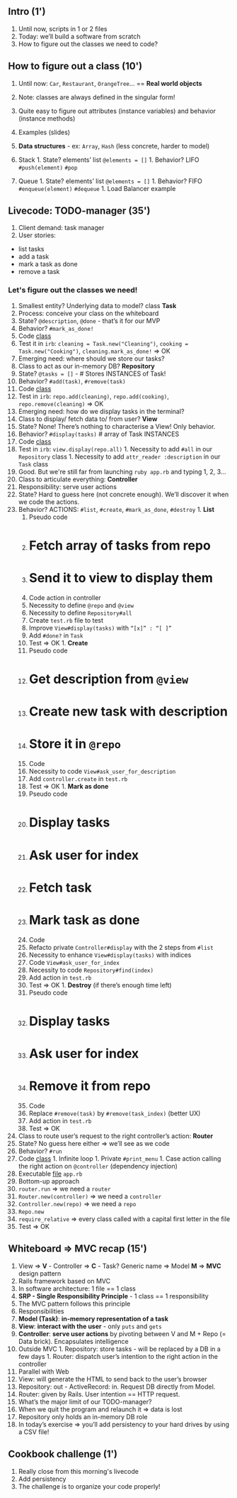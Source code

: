 ## Intro (1')

1. Until now, scripts in 1 or 2 files
1. Today: we’ll build a software from scratch
1. How to figure out the classes we need to code?

## How to figure out a class (10')

1. Until now: `Car`, `Restaurant`, `OrangeTree`… == **Real world objects**
  1. Note: classes are always defined in the singular form!
  1. Quite easy to figure out attributes (instance variables) and behavior (instance methods)
  1. Examples (slides)

1. **Data structures** - ex: `Array`, `Hash` (less concrete, harder to model)
  1. Stack
    1. State? elements’ list `@elements = []`
    1. Behavior? LIFO `#push(element)` `#pop`
  1. Queue
    1. State? elements’ list `@elements = []`
    1. Behavior? FIFO `#enqueue(element)` `#dequeue`
    1. Load Balancer example

## Livecode: TODO-manager (35')

1. Client demand: task manager
1. User stories:
  - list tasks
  - add a task
  - mark a task as done
  - remove a task

### Let's figure out the classes we need!

1. Smallest entity? Underlying data to model? class **Task**
  1. Process: conceive your class on the whiteboard
  1. State? `@description`, `@done` - that’s it for our MVP
  1. Behavior? `#mark_as_done!`
  1. Code [class](https://github.com/lewagon/oop-todolist/blob/master/lib/task.rb)
  1. Test it in `irb`: `cleaning = Task.new("Cleaning")`, `cooking = Task.new("Cooking")`, `cleaning.mark_as_done!` => OK
  1. Emerging need: where should we store our tasks?
1. Class to act as our in-memory DB? **Repository**
  1. State? `@tasks = []` - # Stores INSTANCES of Task!
  1. Behavior? `#add(task)`, `#remove(task)`
  1. Code [class](https://github.com/lewagon/oop-todolist/blob/master/lib/task_repository.rb)
  1. Test in `irb`: `repo.add(cleaning)`, `repo.add(cooking)`, `repo.remove(cleaning)` => OK
  1. Emerging need: how do we display tasks in the terminal?
1. Class to display/ fetch data to/ from user? **View**
  1. State? None! There’s nothing to characterise a View! Only behavior.
  1. Behavior? `#display(tasks)` # array of Task INSTANCES
  1. Code [class](https://github.com/lewagon/oop-todolist/blob/master/lib/tasks_view.rb)
  1. Test in `irb`: `view.display(repo.all)`
    1. Necessity to add `#all` in our `Repository` class
    1. Necessity to add `attr_reader :description` in our `Task` class
  1. Good. But we're still far from launching `ruby app.rb` and typing 1, 2, 3…
1. Class to articulate everything: **Controller**
  1. Responsibility: serve user actions
  1. State? Hard to guess here (not concrete enough). We’ll discover it when we code the actions.
  1. Behavior? ACTIONS: `#list`, `#create`, `#mark_as_done`, `#destroy`
    1. **List**
      1. Pseudo code
        1. # Fetch array of tasks from repo
        1. # Send it to view to display them
      1. Code action in controller
        1. Necessity to define `@repo` and `@view`
        1. Necessity to define `Repository#all`
      1. Create `test.rb` file to test
      1. Improve `View#display(tasks)` with `“[x]” : “[ ]”`
      1. Add `#done?` in `Task`
      1. Test => OK
    1. **Create**
      1. Pseudo code
        1. # Get description from `@view`
        1. # Create new task with description
        1. # Store it in `@repo`
      1. Code
        1. Necessity to code `View#ask_user_for_description`
      1. Add `controller.create` in `test.rb`
      1. Test => OK
    1. **Mark as done**
      1. Pseudo code
        1. # Display tasks
        1. # Ask user for index
        1. # Fetch task
        1. # Mark task as done
      1. Code
        1. Refacto private `Controller#display` with the 2 steps from `#list`
        1. Necessity to enhance `View#display(tasks)` with indices
        1. Code `View#ask_user_for_index`
        1. Necessity to code `Repository#find(index)`
      1. Add action in `test.rb`
      1. Test => OK
    1. **Destroy** (if there’s enough time left)
      1. Pseudo code
        1. # Display tasks
        1. # Ask user for index
        1. # Remove it from repo
      1. Code
        1. Replace `#remove(task)` by `#remove(task_index)` (better UX)
      1. Add action in `test.rb`
      1. Test => OK
1. Class to route user’s request to the right controller’s action: **Router**
  1. State? No guess here either => we’ll see as we code
  1. Behavior? `#run`
  1. Code [class](https://github.com/lewagon/oop-todolist/blob/master/lib/router.rb)
    1. Infinite loop
    1. Private `#print_menu`
    1. Case action calling the right action on `@controller` (dependency injection)
1. Executable [file](https://github.com/lewagon/oop-todolist/blob/master/app.rb) `app.rb`
  1. Bottom-up approach
  1. `router.run` => we need a `router`
  1. `Router.new(controller)` => we need a `controller`
  1. `Controller.new(repo)` => we need a `repo`
  1. `Repo.new`
  1. `require_relative` => every class called with a capital first letter in the file
  1. Test => OK

## Whiteboard => MVC recap (15')

1. View => **V** - Controller => **C** - Task? Generic name => Model **M** => **MVC** design pattern
1. Rails framework based on MVC
1. In software architecture: 1 file == 1 class
1. **SRP - Single Responsibility Principle** - 1 class == 1 responsibility
1. The MVC pattern follows this principle
1. Responsibilities
  1. **Model (Task)**: **in-memory representation of a task**
  1. **View**: **interact with the user** - only `puts` and `gets`
  1. **Controller**: **serve user actions** by pivoting between V and M + Repo (= Data brick). Encapsulates intelligence
  1. Outside MVC
    1. Repository: store tasks - will be replaced by a DB in a few days
    1. Router: dispatch user’s intention to the right action in the controller
1. Parallel with Web
  1. View: will generate the HTML to send back to the user’s browser
  1. Repository: out - ActiveRecord: in. Request DB directly from Model.
  1. Router: given by Rails. User intention == HTTP request.
1. What’s the major limit of our TODO-manager?
  1. When we quit the program and relaunch it => data is lost
  1. Repository only holds an in-memory DB role
  1. In today’s exercise => you’ll add persistency to your hard drives by using a CSV file!

## Cookbook challenge (1')

1. Really close from this morning's livecode
1. Add persistency
1. The challenge is to organize your code properly!
